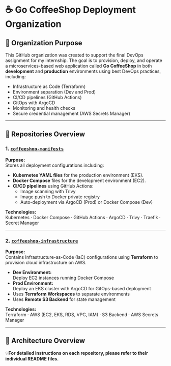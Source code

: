 # ☕️ Go CoffeeShop Deployment Organization

## 🏢 Organization Purpose

This GitHub organization was created to support the final DevOps assignment for my internship. The goal is to provision, deploy, and operate a microservices-based web application called **Go CoffeeShop** in both **development** and **production** environments using best DevOps practices, including:

- Infrastructure as Code (Terraform)
- Environment separation (Dev and Prod)
- CI/CD pipelines (GitHub Actions)
- GitOps with ArgoCD
- Monitoring and health checks
- Secure credential management (AWS Secrets Manager)

---

## 📂 Repositories Overview

### 1. [`coffeeshop-manifests`](https://github.com/Chuc-Thien-DevOps-Final-Project/go-coffeshop)

**Purpose:**  
Stores all deployment configurations including:

- **Kubernetes YAML files** for the production environment (EKS).
- **Docker Compose** files for the development environment (EC2).
- **CI/CD pipelines** using GitHub Actions:
  - Image scanning with Trivy
  - Image push to Docker private registry
  - Auto-deployment via ArgoCD (Prod) or Docker Compose (Dev)

**Technologies:**  
Kubernetes · Docker Compose · GitHub Actions · ArgoCD · Trivy · Traefik · Secret Manager 

---

### 2. [`coffeeshop-infrastructure`](https://github.com/Chuc-Thien-DevOps-Final-Project/infrastructure)

**Purpose:**  
Contains Infrastructure-as-Code (IaC) configurations using **Terraform** to provision cloud infrastructure on AWS.

- **Dev Environment:**  
  Deploy EC2 instances running Docker Compose
- **Prod Environment:**  
  Deploy an EKS cluster with ArgoCD for GitOps-based deployment
- Uses **Terraform Workspaces** to separate environments
- Uses **Remote S3 Backend** for state management

**Technologies:**  
Terraform · AWS (EC2, EKS, RDS, VPC, IAM) · S3 Backend · AWS Secrets Manager

---

## 🧱 Architecture Overview


💡**For detailed instructions on each repository, please refer to their individual README files.**

